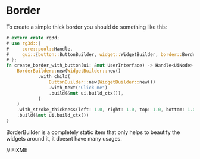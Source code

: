 # Border

To create a simple thick border you should do something like this:

```rust
# extern crate rg3d;
# use rg3d::{
#     core::pool::Handle,
#     gui::{button::ButtonBuilder, widget::WidgetBuilder, border::BorderBuilder, UiNode, Thickness, UserInterface},
# };
fn create_border_with_button(ui: &mut UserInterface) -> Handle<UiNode> {
    BorderBuilder::new(WidgetBuilder::new()
            .with_child(
                ButtonBuilder::new(WidgetBuilder::new())
                .with_text("Click me")
                .build(&mut ui.build_ctx()),
            )
    )
    .with_stroke_thickness(left: 1.0, right: 1.0, top: 1.0, bottom: 1.0)
    .build(&mut ui.build_ctx())
}
```

BorderBuilder is a completely static item that only helps to
beautify the widgets around it, it doesnt have many usages.

// FIXME

